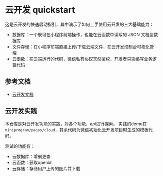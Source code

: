 # 云开发 quickstart

这是云开发的快速启动指引，其中演示了如何上手使用云开发的三大基础能力：

- 数据库：一个既可在小程序前端操作，也能在云函数中读写的 JSON 文档型数据库
- 文件存储：在小程序前端直接上传/下载云端文件，在云开发控制台可视化管理
- 云函数：在云端运行的代码，微信私有协议天然鉴权，开发者只需编写业务逻辑代码

## 参考文档

- [云开发文档](https://developers.weixin.qq.com/miniprogram/dev/wxcloud/basis/getting-started.html)

## 云开发实践

本仓库是对云开发功能的实践，对各个功能、api进行探索。
实践的demo在`miniprogram/pages/cloud`，其余代码为微信初始化云开发项目时生成的模板代码。

测试的功能有：
- 云数据库：增删更查
- 云函数：获取openid
- 云存储：存储用户上传的图片并下载 